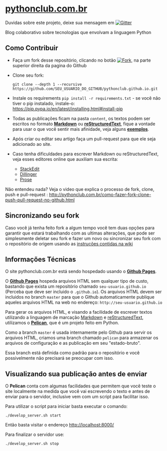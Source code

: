 [pythonclub.com.br][0]
======================
Duvidas sobre este projeto, deixe sua mensagem em [![Gitter](https://badges.gitter.im/pythonclub/pythonclub.github.io.svg)](https://gitter.im/pythonclub/pythonclub.github.io?utm_source=badge&utm_medium=badge&utm_campaign=pr-badge)

Blog colaborativo sobre tecnologias que envolvam a linguagem Python


Como Contribuir
---------------

* Faça um fork desse repositório, clicando no botão [![Fork][14]][15], na parte superior direita da pagina do Github
* Clone seu fork:

    ``git clone --depth 1 --recursive https://github.com/SEU_USUARIO_DO_GITHUB/pythonclub.github.io.git``

* Instale os requirements ``pip install -r requirements.txt`` - se você não tiver o pip instalado, instale-o: https://pip.pypa.io/en/latest/installing.html#install-pip
* Todas as publicações ficam na pasta ``content``, os textos podem ser escritos
  no formato **[Markdown][4]** ou **[reStructuredText][5]**, fique a vontade
  para usar o que você sentir mais afinidade, veja alguns **[exemplos][6]**.
* Após criar ou editar seu artigo faça um pull-request para que ele seja
  adicionado ao site.
* Caso tenha dificuldades para escrever Markdown ou reStructuredText, veja esses editores online que auxiliam sua escrita: 
  * [StackEdit][8]
  * [Dillinger][9]
  * [Prose][10]

Não entendeu nada? Veja o video que explica o processo de fork, clone, push e pull-request : http://pythonclub.com.br/como-fazer-fork-clone-push-pull-request-no-github.html
 

Sincronizando seu fork
----------------------

Caso você já tenha feito fork a algum tempo você tem duas opções para garantir que
estará trabalhando com as ultimas alterações, que pode ser simplesmente deletar
seu fork e fazer um novo ou sincronizar seu fork com o repositório de origem
usando as [instruções contidas na wiki][11]



Informações Técnicas
--------------------

O site pythonclub.com.br está sendo hospedado usando o **[Github Pages][1]**.

O **[Github Pages][1]** hospeda arquivos HTML sem qualquer tipo de custo, bastando 
que exista um repositório chamado ``seu-usuario.github.io`` 
(Perceba que deve ser incluido o ``.github.io``).
Os arquivos HTML devem ser incluidos no branch ``master`` para que o Github automaticamente
publique aqueles arquivos HTML na web no endereço: ``http://seu-usuario.github.io``


Para gerar os arquivos HTML, e visando a facilidade de escrever textos utilizando
a linguagem de marcação [Markdown][11] e [reStructuredText][12], 
utilizamos o **[Pelican][2]**, que é um projeto feito em Python.

Como a branch ``master`` é usada internamente pelo Github para servir os
arquivos HTML, criamos uma branch chamado ``pelican`` para armazenar os arquivos
de configuração e as publicação em seu "estado-bruto".

Essa branch está definida
como padrão para o repositório e você possivelmente não precisará se preocupar
com isso.


Visualizando sua publicação antes de enviar
-------------------------------------------

O **Pelican** conta com algumas facilidades que permitem que você teste o site
localmente na medida que você vai escrevendo o texto e antes de enviar para o
servidor, inclusive vem com um script para facilitar isso.

Para utilizar o script para iniciar basta
executar o comando:

``./develop_server.sh start``

Então basta visitar o endereço [http://localhost:8000/][3]

Para finalizar o servidor use:

``./develop_server.sh stop``


[0]: http://pythonclub.com.br/
[1]: https://pages.github.com/
[2]: http://docs.getpelican.com/en/3.3.0/
[3]: http://localhost:8000/
[4]: https://guides.github.com/features/mastering-markdown/
[5]: http://docutils.sourceforge.net/docs/user/rst/quickref.html
[6]: https://github.com/pythonclub/pythonclub.github.io/tree/pelican/exemplos
[7]: https://docs.google.com/spreadsheets/d/1sddA5pa5LcssPvibBYOHUujyfRpmL1zKw_-MSn784Tg/edit#gid=0
[8]: https://stackedit-beta.herokuapp.com/ 
[9]: http://dillinger.io/
[10]: http://prose.io/
[11]: https://github.com/pythonclub/pythonclub.github.io/wiki/Sincronizando-seu-fork-com-o-reposit%C3%B3rio-principal
[12]: http://br-mac.org/2013/09/o-que-e-markdown.html
[13]: http://pt.wikipedia.org/wiki/Restructuredtext
[14]: https://github.com/pythonclub/pythonclub.github.io/raw/pelican/content/images/pythonclub_geral/fork_git_hub0_o.png
[15]: https://github.com/pythonclub/pythonclub.github.io/fork
[16]: https://github.com/adam-p/markdown-here/wiki/Markdown-Cheatsheet
